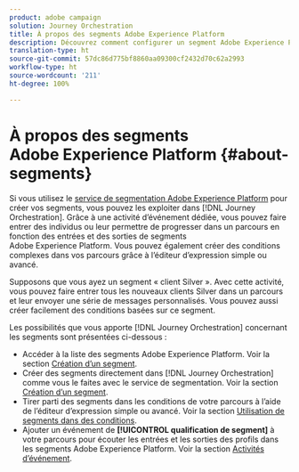 ```yaml
---
product: adobe campaign
solution: Journey Orchestration
title: À propos des segments Adobe Experience Platform
description: Découvrez comment configurer un segment Adobe Experience Platform
translation-type: ht
source-git-commit: 57dc86d775bf8860aa09300cf2432d70c62a2993
workflow-type: ht
source-wordcount: '211'
ht-degree: 100%

---
```



# À propos des segments Adobe Experience Platform {#about-segments}

Si vous utilisez le [service de segmentation Adobe Experience Platform](https://docs.adobe.com/content/help/fr-FR/experience-platform/segmentation/home.html) pour créer vos segments, vous pouvez les exploiter dans [!DNL Journey Orchestration]. Grâce à une activité d’événement dédiée, vous pouvez faire entrer des individus ou leur permettre de progresser dans un parcours en fonction des entrées et des sorties de segments Adobe Experience Platform. Vous pouvez également créer des conditions complexes dans vos parcours grâce à l’éditeur d’expression simple ou avancé.

Supposons que vous ayez un segment « client Silver ». Avec cette activité, vous pouvez faire entrer tous les nouveaux clients Silver dans un parcours et leur envoyer une série de messages personnalisés. Vous pouvez aussi créer facilement des conditions basées sur ce segment.

Les possibilités que vous apporte [!DNL Journey Orchestration] concernant les segments sont présentées ci-dessous :

* Accéder à la liste des segments Adobe Experience Platform. Voir la section [Création d’un segment](../segment/creating-a-segment.md).
* Créer des segments directement dans [!DNL Journey Orchestration] comme vous le faites avec le service de segmentation. Voir la section [Création d’un segment](../segment/creating-a-segment.md).
* Tirer parti des segments dans les conditions de votre parcours à l’aide de l’éditeur d’expression simple ou avancé. Voir la section [Utilisation de segments dans des conditions](../segment/using-a-segment.md).
* Ajouter un événement de **[!UICONTROL qualification de segment]** à votre parcours pour écouter les entrées et les sorties des profils dans les segments Adobe Experience Platform. Voir la section [Activités d’événement](../building-journeys/segment-qualification-events.md).
